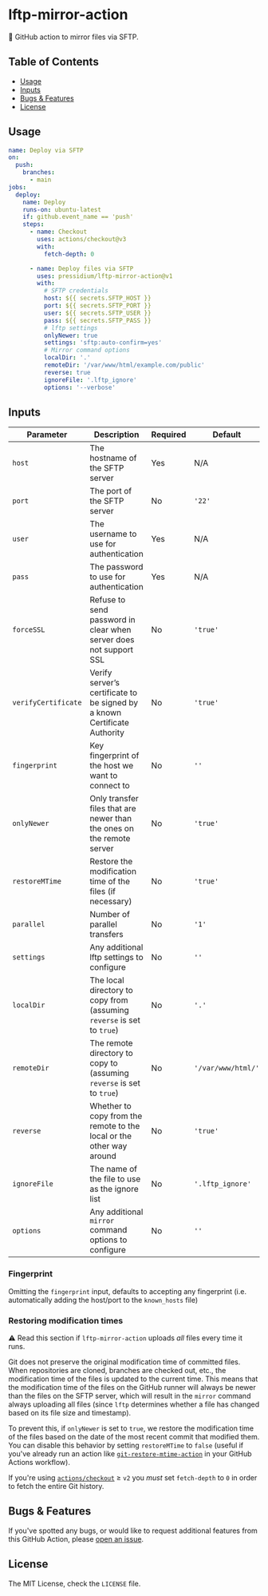 # lftp-mirror-action

🚀 GitHub action to mirror files via SFTP.

## Table of Contents

* [Usage](#usage)
* [Inputs](#inputs)
* [Bugs & Features](#bugs--features)
* [License](#license)

## Usage

```yaml
name: Deploy via SFTP
on:
  push:
    branches:
      - main
jobs:
  deploy:
    name: Deploy
    runs-on: ubuntu-latest
    if: github.event_name == 'push'
    steps:
      - name: Checkout
        uses: actions/checkout@v3
        with:
          fetch-depth: 0

      - name: Deploy files via SFTP
        uses: pressidium/lftp-mirror-action@v1
        with:
          # SFTP credentials
          host: ${{ secrets.SFTP_HOST }}
          port: ${{ secrets.SFTP_PORT }}
          user: ${{ secrets.SFTP_USER }}
          pass: ${{ secrets.SFTP_PASS }}
          # lftp settings
          onlyNewer: true
          settings: 'sftp:auto-confirm=yes'
          # Mirror command options
          localDir: '.'
          remoteDir: '/var/www/html/example.com/public'
          reverse: true
          ignoreFile: '.lftp_ignore'
          options: '--verbose'
```

## Inputs

| Parameter           | Description                                                               | Required | Default            |
|---------------------|---------------------------------------------------------------------------|----------|--------------------|
| `host`              | The hostname of the SFTP server                                           | Yes      | N/A                |
| `port`              | The port of the SFTP server                                               | No       | `'22'`             |
| `user`              | The username to use for authentication                                    | Yes      | N/A                |
| `pass`              | The password to use for authentication                                    | Yes      | N/A                |
| `forceSSL`          | Refuse to send password in clear when server does not support SSL         | No       | `'true'`           |
| `verifyCertificate` | Verify server’s certificate to be signed by a known Certificate Authority | No       | `'true'`           |
| `fingerprint`       | Key fingerprint of the host we want to connect to                         | No       | `''`               |
| `onlyNewer`         | Only transfer files that are newer than the ones on the remote server     | No       | `'true'`           |
| `restoreMTime`      | Restore the modification time of the files (if necessary)                 | No       | `'true'`           |
| `parallel`          | Number of parallel transfers                                              | No       | `'1'`              |
| `settings`          | Any additional lftp settings to configure                                 | No       | `''`               |
| `localDir`          | The local directory to copy from (assuming `reverse` is set to `true`)    | No       | `'.'`              |
| `remoteDir`         | The remote directory to copy to (assuming `reverse` is set to `true`)     | No       | `'/var/www/html/'` |
| `reverse`           | Whether to copy from the remote to the local or the other way around      | No       | `'true'`           |
| `ignoreFile`        | The name of the file to use as the ignore list                            | No       | `'.lftp_ignore'`   |
| `options`           | Any additional `mirror` command options to configure                      | No       | `''`               |

### Fingerprint

Omitting the `fingerprint` input, defaults to accepting any fingerprint
(i.e. automatically adding the host/port to the `known_hosts` file)

### Restoring modification times

:warning: Read this section if `lftp-mirror-action` uploads _all_ files every time it runs.

Git does not preserve the original modification time of committed files.
When repositories are cloned, branches are checked out, etc., the modification time
of the files is updated to the current time. This means that the modification time
of the files on the GitHub runner will always be newer than the files on the SFTP server,
which will result in the `mirror` command always uploading all files (since `lftp` determines
whether a file has changed based on its file size and timestamp).

To prevent this, if `onlyNewer` is set to `true`, we restore the modification time of the files
based on the date of the most recent commit that modified them. You can disable this behavior
by setting `restoreMTime` to `false` (useful if you've already run an action like
[`git-restore-mtime-action`](https://github.com/chetan/git-restore-mtime-action)
in your GitHub Actions workflow).

If you're using [`actions/checkout`](https://github.com/actions/checkout) ≥ `v2` you _must_ set
`fetch-depth` to `0` in order to fetch the entire Git history.

## Bugs & Features

If you've spotted any bugs, or would like to request additional features from this
GitHub Action, please [open an issue](https://github.com/pressidium/lftp-mirror-action/issues).

## License

The MIT License, check the `LICENSE` file.

